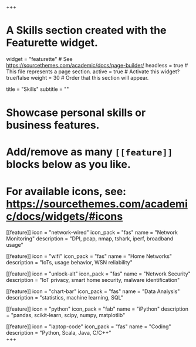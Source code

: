 +++
# A Skills section created with the Featurette widget.
widget = "featurette"  # See https://sourcethemes.com/academic/docs/page-builder/
headless = true  # This file represents a page section.
active = true  # Activate this widget? true/false
weight = 30  # Order that this section will appear.

title = "Skills"
subtitle = ""

# Showcase personal skills or business features.
# 
# Add/remove as many `[[feature]]` blocks below as you like.
# 
# For available icons, see: https://sourcethemes.com/academic/docs/widgets/#icons

  
[[feature]]
  icon = "network-wired"
  icon_pack = "fas"
  name = "Network Monitoring"
  description = "DPI, pcap, nmap, tshark, iperf, broadband usage"
  
[[feature]]
  icon = "wifi"
  icon_pack = "fas"
  name = "Home Networks"
  description = "IoTs, usage behavior, WSN reliability"  
  
[[feature]]
  icon = "unlock-alt"
  icon_pack = "fas"
  name = "Network Security"
  description = "IoT privacy, smart home security, malware identification"

[[feature]]
  icon = "chart-bar"
  icon_pack = "fas"
  name = "Data Analysis"
  description = "statistics, machine learning, SQL"  

[[feature]]
  icon = "python"
  icon_pack = "fab"
  name = "iPython"
  description = "pandas, scikit-learn, scipy, numpy, matplotlib"

[[feature]]
  icon = "laptop-code"
  icon_pack = "fas"
  name = "Coding"
  description = "Python, Scala, Java, C/C++"  
+++
